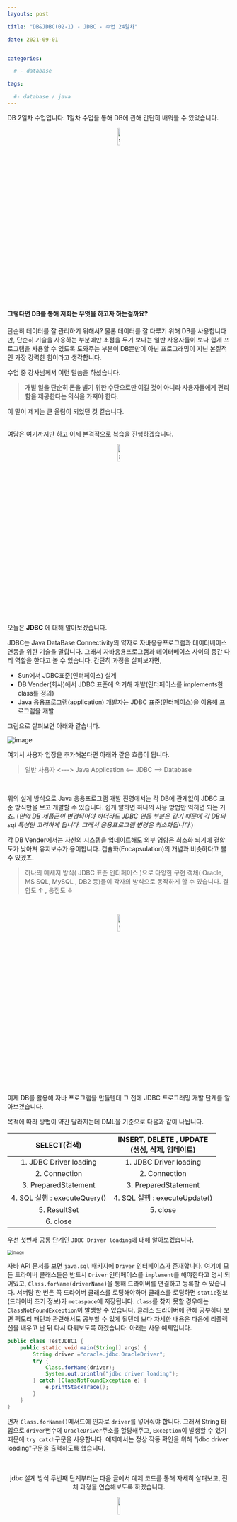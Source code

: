 ```yaml
---
layouts: post

title: "DB&JDBC(02-1) - JDBC - 수업 24일차"

date: 2021-09-01


categories:

  # - database

tags:

  #- database / java
---
```




DB 2일차 수업입니다.  1일차 수업을 통해 DB에 관해 간단히 배워볼 수 있었습니다.

<p align="center"><img src="https://user-images.githubusercontent.com/70495425/131687801-2b295fb7-6e22-4e70-a1ef-a7dc85b96796.png" alt="sun cloud" height="10%" width="10%" /></p>

#### 그렇다면 DB를 통해 저희는 무엇을 하고자 하는걸까요?

단순히 데이터를 잘 관리하기 위해서? 물론 데이터를 잘 다루기 위해 DB를 사용합니다만, 단순히 기술을 사용하는 부분에만 초점을 두기 보다는 일반 사용자들이 보다 쉽게 프로그램을 사용할 수 있도록 도와주는 부분이 DB뿐만이 아닌 프로그래밍이 지닌 본질적인 가장 강력한 힘이라고 생각합니다.

수업 중 강사님께서 이런 말씀을 하셨습니다. 

> **개발 일을 단순히 돈을 벌기 위한 수단으로만 여길 것이 아니라 사용자들에게 편리함을 제공한다는 의식을 가져야 한다.**

이 말이 제게는 큰 울림이 되었던 것 같습니다.<br><br>



여담은 여기까지만 하고 이제 본격적으로 복습을 진행하겠습니다.

<p align="center"><img src="https://user-images.githubusercontent.com/70495425/131687801-2b295fb7-6e22-4e70-a1ef-a7dc85b96796.png" alt="sun cloud" height="10%" width="10%" /></p>

오늘은 **JDBC** 에 대해 알아보겠습니다.

JDBC는 Java DataBase Connectivity의 약자로 자바응용프로그램과 데이터베이스 연동을 위한 기술을 말합니다. 그래서 자바응용프로그램과 데이터베이스 사이의 중간 다리 역할을 한다고 볼 수 있습니다. 간단히 과정을 살펴보자면,

- Sun에서 JDBC표준(인터페이스) 설계
- DB Vender(회사)에서 JDBC 표준에 의거해 개발(인터페이스를 implements한 class를 정의)
- Java 응용프로그램(application) 개발자는 JDBC 표준(인터페이스)을 이용해 프로그램을 개발

그림으로 살펴보면 아래와 같습니다.

![image](https://user-images.githubusercontent.com/70495425/131601215-9fa7f7d8-b6eb-4b8a-8c78-fed588265e97.png)



여기서 사용자 입장을 추가해본다면 아래와 같은 흐름이 됩니다.

> 일반 사용자	<--->	Java Application	<-- JDBC -->	Database

<BR>

위의 설계 방식으로 Java 응용프로그램 개발 진영에서는 각 DB에 관계없이 JDBC 표준 방식만을 보고 개발할 수 있습니다. 쉽게 말하면 하나의 사용 방법만 익히면 되는 거죠. (_만약 DB 제품군이 변경되어야 하더라도 JDBC 연동 부분은 같기 때문에 각 DB의 sql 특성만 고려하게 됩니다. 그래서 응용프로그램 변경은 최소화됩니다._)

각 DB Vender에서는 자신의 시스템을 업데이트해도 외부 영향은 최소화 되기에 결합도가 낮아져 유지보수가 용이합니다. 캡슐화(Encapsulation)의 개념과 비슷하다고 볼 수 있겠죠.

>하나의 메세지 방식( JDBC 표준 인터페이스 )으로 다양한 구현 객체( Oracle, MS SQL, MySQL , DB2 등)들이 각자의 방식으로 동작하게 할 수 있습니다. 결합도 ↑ ,  응집도 ↓

<br>



<p align="center"><img src="https://user-images.githubusercontent.com/70495425/131687801-2b295fb7-6e22-4e70-a1ef-a7dc85b96796.png" alt="sun cloud" height="10%" width="10%" /></p>

이제 DB를 활용해 자바 프로그램을 만들텐데 그 전에 JDBC 프로그래밍 개발 단계를 알아보겠습니다.

목적에 따라 방법이 약간 달라지는데 DML을 기준으로 다음과 같이 나뉩니다.

|         SELECT(검색)         | INSERT, DELETE , UPDATE<br/>(생성, 삭제, 업데이트) |
| :--------------------------: | :------------------------------------------------: |
|    1. JDBC Driver loading    |               1. JDBC Driver loading               |
|        2. Connection         |                   2. Connection                    |
|     3. PreparedStatement     |                3. PreparedStatement                |
| 4. SQL 실행 : executeQuery() |           4. SQL 실행 : executeUpdate()            |
|         5. ResultSet         |                      5. close                      |
|           6. close           |                                                    |

 우선 첫번째 공통 단계인 `JDBC Driver loading`에 대해 알아보겠습니다.

<img src="https://user-images.githubusercontent.com/70495425/132098579-a78fbb96-e149-4e28-8696-421f35483689.png" alt="image" style="zoom:67%;" />

자바 API 문서를 보면 `java.sql` 패키지에 `Driver` 인터페이스가 존재합니다. 여기에 모든 드라이버 클래스들은 반드시 `Driver` 인터페이스를 `implement`를 해야한다고 명시 되어있고, `Class.forName(driverName)`을 통해 드라이버를 연결하고 등록할 수 있습니다. 서버당 한 번은 꼭 드라이버 클래스를 로딩해야하며 클래스를 로딩하면 `static`정보(드라이버 초기 정보)가 `metaspace`에 저장됩니다. `class`를 찾지 못할 경우에는 `ClassNotFoundException`이 발생할 수 있습니다. 클래스 드라이버에 관해 공부하다 보면 팩토리 패턴과 관련해서도 공부할 수 있게 될텐데 보다 자세한 내용은 다음에 리플렉션을 배우고 난 뒤 다시 다뤄보도록 하겠습니다. 아래는 사용 예제입니다.

```java
public class TestJDBC1 {
    public static void main(String[] args) {
        String driver ="oracle.jdbc.OracleDriver";
        try {
            Class.forName(driver);
            System.out.println("jdbc driver loading");
        } catch (ClassNotFoundException e) {
            e.printStackTrace();
        }
    }
}
```

먼저 `Class.forName()`메서드에 인자로 `driver`를 넣어줘야 합니다. 그래서 String 타입으로 `driver`변수에 `OracleDriver`주소를 할당해주고, `Exception`이 발생할 수 있기 때문에 `try catch`구문을 사용합니다. 예제에서는 정상 작동 확인을 위해 "jdbc driver loading"구문을 출력하도록 했습니다.

<br>

<br>

<CENTER>jdbc 설계 방식 두번째 단계부터는 다음 글에서 예제 코드를 통해 자세히 살펴보고, 전체 과정을 연습해보도록 하겠습니다.</CENTER>



<p align="center"><img src="https://user-images.githubusercontent.com/70495425/131689647-b4d2206e-7ec4-4f7f-a734-6c3bf77c80c3.png" height="10%" width="10%"></p>


